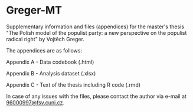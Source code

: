 # Greger-MT
Supplementary information and files (appendices) for the master's thesis "The Polish model of the populist party: a new perspective on the populist radical right" by Vojtěch Greger.

The appendices are as follows:

Appendix A - Data codebook (.html)

Appendix B - Analysis dataset (.xlsx)

Appendix C - Text of the thesis including R code (.rmd)

In case of any issues with the files, please contact the author via e-mail at 96000997@fsv.cuni.cz.
